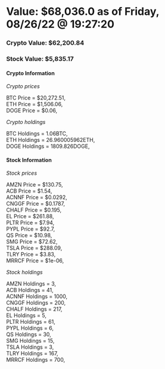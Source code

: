 # Value: $68,036.0 as of Friday, 08/26/22 @ 19:27:20 

### Crypto Value: $62,200.84

### Stock Value: $5,835.17

#### Crypto Information 
*Crypto prices* 

BTC Price = $20,272.51,  
ETH Price = $1,506.06,  
DOGE Price = $0.06,  


*Crypto holdings* 

BTC Holdings = 1.06BTC,  
ETH Holdings = 26.960005962ETH,  
DOGE Holdings = 1809.826DOGE,  


#### Stock Information 

*Stock prices* 

AMZN Price = $130.75,  
ACB Price = $1.54,  
ACNNF Price = $0.0292,  
CNGGF Price = $0.1787,  
CHALF Price = $0.195,  
EL Price = $261.88,  
PLTR Price = $7.94,  
PYPL Price = $92.7,  
QS Price = $10.98,  
SMG Price = $72.62,  
TSLA Price = $288.09,  
TLRY Price = $3.83,  
MRRCF Price = $1e-06,  


*Stock holdings* 

AMZN Holdings = 3,  
ACB Holdings = 41,  
ACNNF Holdings = 1000,  
CNGGF Holdings = 200,  
CHALF Holdings = 217,  
EL Holdings = 5,  
PLTR Holdings = 61,  
PYPL Holdings = 6,  
QS Holdings = 30,  
SMG Holdings = 15,  
TSLA Holdings = 3,  
TLRY Holdings = 167,  
MRRCF Holdings = 700,  


